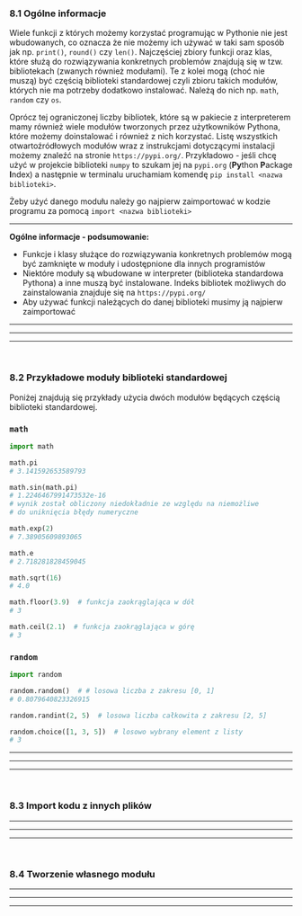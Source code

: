 ### 8.1 Ogólne informacje
Wiele funkcji z których możemy korzystać programując w Pythonie nie jest wbudowanych, co oznacza że nie możemy ich używać w taki sam sposób jak np. `print()`, `round()` czy `len()`. Najczęściej zbiory funkcji oraz klas, które służą do rozwiązywania konkretnych problemów znajdują się w tzw. bibliotekach (zwanych również modułami). Te z kolei mogą (choć nie muszą) być częścią biblioteki standardowej czyli zbioru takich modułów, których nie ma potrzeby dodatkowo instalować. Należą do nich np. `math`, `random` czy `os`.

Oprócz tej ograniczonej liczby bibliotek, które są w pakiecie z interpreterem mamy również wiele modułów tworzonych przez użytkowników Pythona, które możemy doinstalować i również z nich korzystać. Listę wszystkich otwartoźródłowych modułów wraz z instrukcjami dotyczącymi instalacji możemy znaleźć na stronie `https://pypi.org/`. Przykładowo - jeśli chcę użyć w projekcie biblioteki `numpy` to szukam jej na `pypi.org` (**Py**thon **P**ackage **I**ndex) a następnie w terminalu uruchamiam komendę `pip install <nazwa biblioteki>`.

Żeby użyć danego modułu należy go najpierw zaimportować w kodzie programu za pomocą `import <nazwa biblioteki>`

---
**Ogólne informacje - podsumowanie:**
- Funkcje i klasy służące do rozwiązywania konkretnych problemów mogą być zamknięte w moduły i udostępnione dla innych programistów
- Niektóre moduły są wbudowane w interpreter (biblioteka standardowa Pythona) a inne muszą być instalowane. Indeks bibliotek możliwych do zainstalowania znajduje się na `https://pypi.org/`
- Aby używać funkcji należących do danej biblioteki musimy ją najpierw zaimportować

---
---
---
&nbsp;
### 8.2 Przykładowe moduły biblioteki standardowej
Poniżej znajdują się przykłady użycia dwóch modułów będących częścią biblioteki standardowej.

### `math`
```python
import math

math.pi
# 3.141592653589793

math.sin(math.pi)
# 1.2246467991473532e-16
# wynik został obliczony niedokładnie ze względu na niemożliwe
# do uniknięcia błędy numeryczne

math.exp(2)
# 7.38905609893065

math.e
# 2.718281828459045

math.sqrt(16)
# 4.0

math.floor(3.9)  # funkcja zaokrąglająca w dół
# 3

math.ceil(2.1)  # funkcja zaokrąglająca w górę
# 3
```

### `random`
```python
import random

random.random()  # # losowa liczba z zakresu [0, 1]
# 0.8079640823326915

random.randint(2, 5)  # losowa liczba całkowita z zakresu [2, 5]

random.choice([1, 3, 5])  # losowo wybrany element z listy
# 3
```


---
---
---
&nbsp;
### 8.3 Import kodu z innych plików

---
---
---
&nbsp;
### 8.4 Tworzenie własnego modułu

---
---
---
&nbsp;

